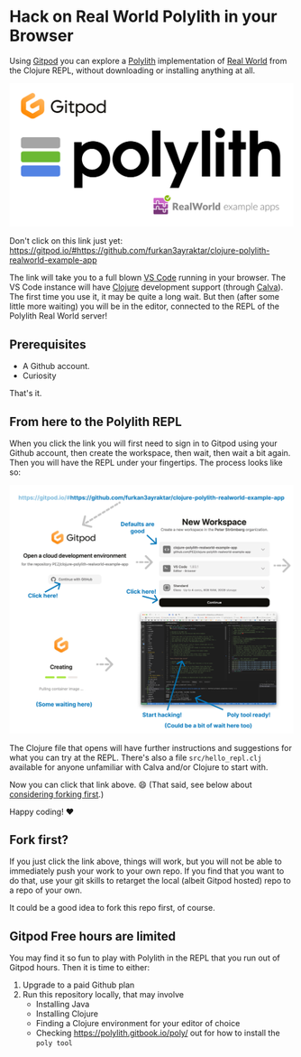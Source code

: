# Hack on Real World Polylith in your Browser

Using [Gitpod](https://www.gitpod.io) you can explore a [Polylith](https://polylith.gitbook.io/polylith/) implementation of [Real World](https://www.realworld.how/) from the Clojure REPL, without downloading or installing anything at all.

![Alt text](.media/gitpod/Gitpod-Polylith-RealWorld.png)

Don't click on this link just yet: 
https://gitpod.io/#https://github.com/furkan3ayraktar/clojure-polylith-realworld-example-app

The link will take you to a full blown [VS Code](https://code.visualstudio.com/) running in your browser. The VS Code instance will have [Clojure](https://clojure.org) development support (through [Calva](https://calva.io)). The first time you use it, it may be quite a long wait. But then (after some little more waiting) you will be in the editor, connected to the REPL of the Polylith Real World server!

## Prerequisites

* A Github account.
* Curiosity

That's it.

## From here to the Polylith REPL

When you click the link you will first need to sign in to Gitpod using your Github account, then create the workspace, then wait, then wait a bit again. Then you will have the REPL under your fingertips. The process looks like so:

![Alt text](.media/gitpod/Gitpod-to-REPL.png)

The Clojure file that opens will have further instructions and suggestions for what you can try at the REPL. There's also a file `src/hello_repl.clj` available for anyone unfamiliar with Calva and/or Clojure to start with.

Now you can click that link above. 😄 (That said, see below about [considering forking first](#fork-first).)

Happy coding! ❤️

## Fork first?

If you just click the link above, things will work, but you will not be able to immediately push your work to your own repo. If you find that you want to do that, use your git skills to retarget the local (albeit Gitpod hosted) repo to a repo of your own.

It could be a good idea to fork this repo first, of course.

## Gitpod Free hours are limited

You may find it so fun to play with Polylith in the REPL that you run out of Gitpod hours. Then it is time to either:

1. Upgrade to a paid Github plan
2. Run this repository locally, that may involve
   * Installing Java
   * Installing Clojure
   * Finding a Clojure environment for your editor of choice
   * Checking https://polylith.gitbook.io/poly/ out for how to install the `poly tool`

